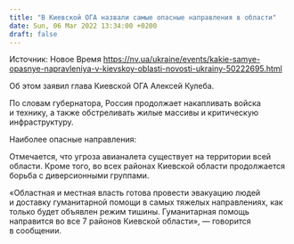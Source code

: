 ```yaml
---
title: "В Киевской ОГА назвали самые опасные направления в области"
date: Sun, 06 Mar 2022 13:34:00 +0200
draft: false
---
```

Источник: Новое Время https://nv.ua/ukraine/events/kakie-samye-opasnye-napravleniya-v-kievskoy-oblasti-novosti-ukrainy-50222695.html


 Об этом заявил глава Киевской ОГА Алексей Кулеба.

По словам губернатора, Россия продолжает накапливать войска и технику, а также обстреливать жилые массивы и критическую инфраструктуру.

Наиболее опасные направления:

Отмечается, что угроза авианалета существует на территории всей области. Кроме того, во всех районах Киевской области продолжается борьба с диверсионными группами.

«Областная и местная власть готова провести эвакуацию людей и доставку гуманитарной помощи в самых тяжелых направлениях, как только будет объявлен режим тишины. Гуманитарная помощь направится во все 7 районов Киевской области», — говорится в сообщении.
